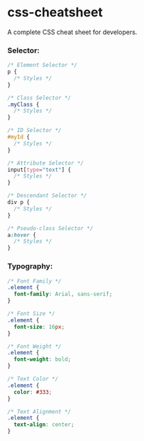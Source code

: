 # css-cheatsheet
A complete CSS cheat sheet for developers.


### Selector: 

```css
/* Element Selector */
p {
  /* Styles */
}

/* Class Selector */
.myClass {
  /* Styles */
}

/* ID Selector */
#myId {
  /* Styles */
}

/* Attribute Selector */
input[type="text"] {
  /* Styles */
}

/* Descendant Selector */
div p {
  /* Styles */
}

/* Pseudo-class Selector */
a:hover {
  /* Styles */
}

```

### Typography:
```css
/* Font Family */
.element {
  font-family: Arial, sans-serif;
}

/* Font Size */
.element {
  font-size: 16px;
}

/* Font Weight */
.element {
  font-weight: bold;
}

/* Text Color */
.element {
  color: #333;
}

/* Text Alignment */
.element {
  text-align: center;
}

```
